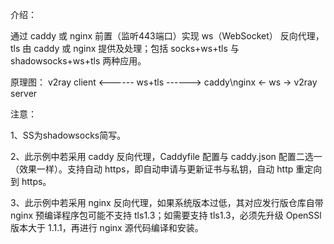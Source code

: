 介绍：

通过 caddy 或 nginx 前置（监听443端口）实现 ws（WebSocket） 反向代理，tls 由 caddy 或 nginx 提供及处理；包括 socks+ws+tls 与 shadowsocks+ws+tls 两种应用。

原理图： v2ray client <------ ws+tls ------> caddy\nginx <- ws -> v2ray server

注意：

1、SS为shadowsocks简写。

2、此示例中若采用 caddy 反向代理，Caddyfile 配置与 caddy.json 配置二选一（效果一样）。支持自动 https，即自动申请与更新证书与私钥，自动 http 重定向到 https。

3、此示例中若采用 nginx 反向代理，如果系统版本过低，其对应发行版仓库自带 nginx 预编译程序包可能不支持 tls1.3；如需要支持 tls1.3，必须先升级 OpenSSl 版本大于 1.1.1，再进行 nginx 源代码编译和安装。
